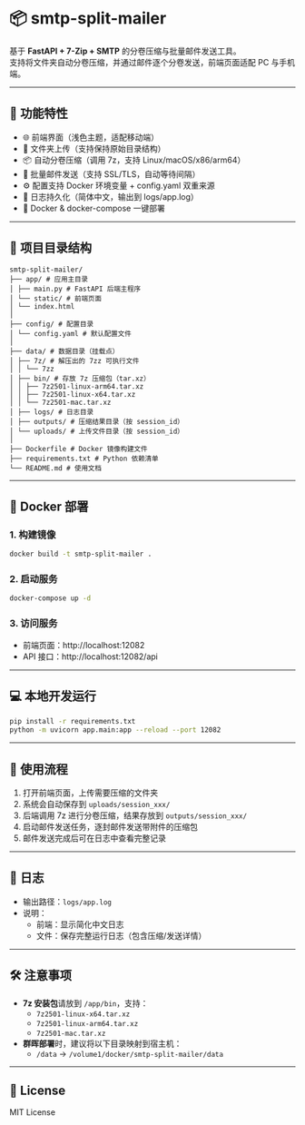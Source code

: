 # 📦 smtp-split-mailer

基于 **FastAPI + 7-Zip + SMTP** 的分卷压缩与批量邮件发送工具。  
支持将文件夹自动分卷压缩，并通过邮件逐个分卷发送，前端页面适配 PC 与手机端。  

---

## 🚀 功能特性
- 🌐 前端界面（浅色主题，适配移动端）
- 📂 文件夹上传（支持保持原始目录结构）
- 📦 自动分卷压缩（调用 7z，支持 Linux/macOS/x86/arm64）
- 📧 批量邮件发送（支持 SSL/TLS，自动等待间隔）
- ⚙️ 配置支持 Docker 环境变量 + config.yaml 双重来源
- 📝 日志持久化（简体中文，输出到 logs/app.log）
- 🐳 Docker & docker-compose 一键部署

---

## 📂 项目目录结构
```
smtp-split-mailer/
├── app/ # 应用主目录
│ ├── main.py # FastAPI 后端主程序
│ └── static/ # 前端页面
│ └── index.html
│
├── config/ # 配置目录
│ └── config.yaml # 默认配置文件
│
├── data/ # 数据目录（挂载点）
│ ├── 7z/ # 解压出的 7zz 可执行文件
│ │ └── 7zz
│ ├── bin/ # 存放 7z 压缩包（tar.xz）
│ │ ├── 7z2501-linux-arm64.tar.xz
│ │ ├── 7z2501-linux-x64.tar.xz
│ │ └── 7z2501-mac.tar.xz
│ ├── logs/ # 日志目录
│ ├── outputs/ # 压缩结果目录（按 session_id）
│ └── uploads/ # 上传文件目录（按 session_id）
│
├── Dockerfile # Docker 镜像构建文件
├── requirements.txt # Python 依赖清单
└── README.md # 使用文档
```

---

## 🐳 Docker 部署

### 1. 构建镜像
```bash
docker build -t smtp-split-mailer .
```

### 2. 启动服务
```bash
docker-compose up -d
```

### 3. 访问服务
- 前端页面：http://localhost:12082  
- API 接口：http://localhost:12082/api  

---

## 💻 本地开发运行
```bash
pip install -r requirements.txt
python -m uvicorn app.main:app --reload --port 12082
```

---

## 📖 使用流程
1. 打开前端页面，上传需要压缩的文件夹
2. 系统会自动保存到 `uploads/session_xxx/`
3. 后端调用 7z 进行分卷压缩，结果存放到 `outputs/session_xxx/`
4. 启动邮件发送任务，逐封邮件发送带附件的压缩包
5. 邮件发送完成后可在日志中查看完整记录

---

## 📝 日志
- 输出路径：`logs/app.log`
- 说明：  
  - 前端：显示简化中文日志  
  - 文件：保存完整运行日志（包含压缩/发送详情）

---

## 🛠️ 注意事项
- **7z 安装包**请放到 `/app/bin`，支持：
  - `7z2501-linux-x64.tar.xz`
  - `7z2501-linux-arm64.tar.xz`
  - `7z2501-mac.tar.xz`
- **群晖部署**时，建议将以下目录映射到宿主机：
  - `/data` → `/volume1/docker/smtp-split-mailer/data`

---

## 📌 License
MIT License
